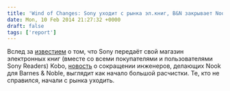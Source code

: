 ```yaml
---
title: 'Wind of Changes: Sony уходит с рынка эл.книг, B&N закрывает Nook ;-('
date: Mon, 10 Feb 2014 21:27:32 +0000
draft: false
tags: ['report']
---
```


Вслед за [известием](http://goodereader.com/blog/e-book-news/sony-kobo-ebook-deal-means-readers) о том, что Sony передаёт свой магазин электронных книг (вместе со всеми покупателями и пользователями Sony Readers) Kobo, [новость](http://www.businessinsider.com/barnes-and-noble-hardware-engineering-staff-2014-2) о сокращении инженеров, делающих Nook для Barnes & Noble, выглядит как начало большой расчистки. Те, кто не справился, начали с рынка уходить.